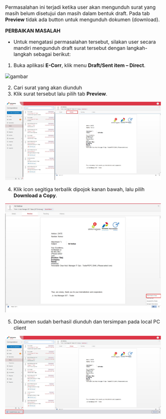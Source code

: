 <font size="3">


Permasalahan ini terjadi ketika user akan mengunduh surat yang masih belum disetujui dan masih dalam bentuk draft. Pada tab **Preview** tidak ada button untuk mengunduh dokumen (download).

**PERBAIKAN MASALAH**

- Untuk mengatasi permasalahan tersebut, silakan user secara mandiri mengunduh draft surat tersebut dengan langkah-langkah sebagai berikut:

1.	Buka aplikasi **E-Corr**, klik menu **Draft/Sent item – Direct**.

![gambar](FAQ/FQ10.jpg.jpg)

2.	Cari surat yang akan diunduh
3.	Klik surat tersebut lalu pilih tab **Preview**.

![gambar](FAQ/FQ11.jpg)

4.	Klik icon segitiga terbalik dipojok kanan bawah, lalu pilih **Download a Copy**.

![gambar](FAQ/FQ12.jpg)

5.	Dokumen sudah berhasil diunduh dan tersimpan pada local PC client

![gambar](FAQ/FQ13.jpg)
